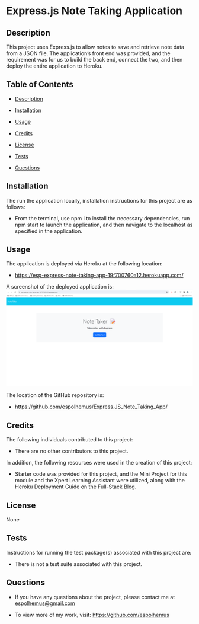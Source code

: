# Express.js Note Taking Application

## Description
 
This project uses Express.js to allow notes to save and retrieve note data from a JSON file.  The application’s front end was provided, and the requirement was for us to build the back end, connect the two, and then deploy the entire application to Heroku.
 
## Table of Contents

- [Description](#description)

- [Installation](#installation)

- [Usage](#usage)

- [Credits](#credits)

- [License](#license)

- [Tests](#tests)

- [Questions](#questions)

## Installation
  The run the application locally, installation instructions for this project are as follows:
  - From the terminal, use npm i to install the necessary dependencies, run npm start to launch the application, and then navigate to the localhost as specified in the application.

## Usage
  The application is deployed via Heroku at the following location:
  - https://esp-express-note-taking-app-19f700760a12.herokuapp.com/

  A screenshot of the deployed application is:
  ![Deployed Application Screenshot](/assets/images/deployed_screenshot_20240222.png)
  
  The location of the GitHub repository is:
  - https://github.com/espolhemus/Express.JS_Note_Taking_App/

## Credits
  The following individuals contributed to this project:

  - There are no other contributors to this project.

  In addition, the following resources were used in the creation of this project:

  - Starter code was provided for this project, and the Mini Project for this module and the Xpert Learning Assistant were utilized, along with the Heroku Deployment Guide on the Full-Stack Blog.

## License
 None

## Tests
 Instructions for running the test package(s) associated with this project are:
 - There is not a test suite associated with this project.

## Questions

  - If you have any questions about the project, please contact me at espolhemus@gmail.com

  - To view more of my work, visit: https://github.com/espolhemus

